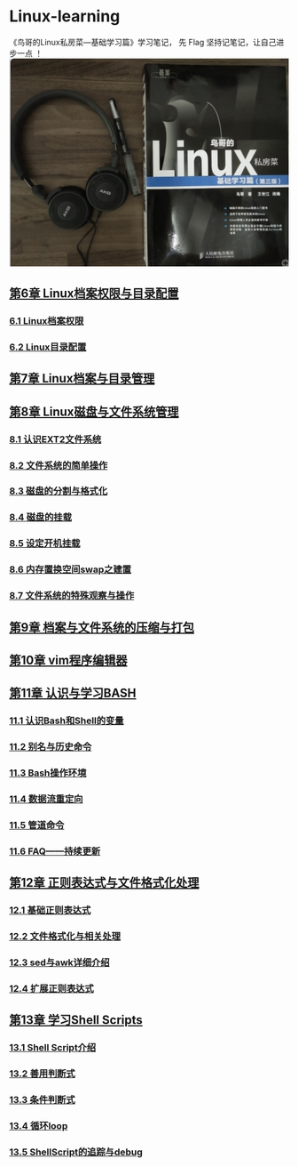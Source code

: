 
# Linux-learning
《鸟哥的Linux私房菜—基础学习篇》学习笔记， 先 Flag 坚持记笔记，让自己进步一点 ！ 
![book](https://github.com/Letitmiss/Linux-learning/blob/master/image/learn_linux.png)
## [第6章 Linux档案权限与目录配置](https://github.com/Letitmiss/Linux-learning/blob/master/blog/6.1filePermission.md)
### [6.1 Linux档案权限](https://github.com/Letitmiss/Linux-learning/blob/master/blog/6.1filePermission.md)
### [6.2 Linux目录配置](https://github.com/Letitmiss/Linux-learning/blob/master/blog/6.2filePermission.md)
## [第7章 Linux档案与目录管理](https://github.com/Letitmiss/Linux-learning/blob/master/blog/7.1filedir.md)
## [第8章 Linux磁盘与文件系统管理](https://github.com/Letitmiss/Linux-learning/blob/master/blog/8.1disk_fileSystem.md)
### [8.1 认识EXT2文件系统](https://github.com/Letitmiss/Linux-learning/blob/master/blog/8.1disk_fileSystem.md)
### [8.2 文件系统的简单操作](https://github.com/Letitmiss/Linux-learning/blob/master/blog/8.2disk_fileSystem.md)
### [8.3 磁盘的分割与格式化](https://github.com/Letitmiss/Linux-learning/blob/master/blog/8.3disk_fileSystem.md)
### [8.4 磁盘的挂载](https://github.com/Letitmiss/Linux-learning/blob/master/blog/8.4disk_fileSystem.md)
### [8.5 设定开机挂载 ](https://github.com/Letitmiss/Linux-learning/blob/master/blog/8.5disk_fileSystem.md)
### [8.6 内存置换空间swap之建置](https://github.com/Letitmiss/Linux-learning/blob/master/blog/8.6disk_fileSystem.md)
### [8.7 文件系统的特殊观察与操作](https://github.com/Letitmiss/Linux-learning/blob/master/blog/8.7disk_fileSystem.md)
## [第9章 档案与文件系统的压缩与打包](https://github.com/Letitmiss/Linux-learning/blob/master/blog/9.1file_compress.md)
## [第10章 vim程序编辑器](https://github.com/Letitmiss/Linux-learning/blob/master/blog/10.vim.md)
## [第11章 认识与学习BASH](https://github.com/Letitmiss/Linux-learning/blob/master/blog/11.1bash.md)
### [11.1 认识Bash和Shell的变量](https://github.com/Letitmiss/Linux-learning/blob/master/blog/11.1bash.md)
### [11.2 别名与历史命令](https://github.com/Letitmiss/Linux-learning/blob/master/blog/11.2bash.md)
### [11.3 Bash操作环境](https://github.com/Letitmiss/Linux-learning/blob/master/blog/11.3bash.md)
### [11.4 数据流重定向](https://github.com/Letitmiss/Linux-learning/blob/master/blog/11.4bash.md)
### [11.5 管道命令](https://github.com/Letitmiss/Linux-learning/blob/master/blog/11.5bash.md)
### [11.6 FAQ——持续更新](https://github.com/Letitmiss/Linux-learning/blob/master/blog/11.6bash.md)
## [第12章 正则表达式与文件格式化处理](https://github.com/Letitmiss/Linux-learning/blob/master/blog/12.1regular.md)
### [12.1 基础正则表达式](https://github.com/Letitmiss/Linux-learning/blob/master/blog/12.1regular.md)
### [12.2 文件格式化与相关处理](https://github.com/Letitmiss/Linux-learning/blob/master/blog/12.2regular.md)
### [12.3 sed与awk详细介绍](https://github.com/Letitmiss/Linux-learning/blob/master/blog/12.3regular.md)
### [12.4 扩展正则表达式](https://github.com/Letitmiss/Linux-learning/blob/master/blog/12.4regular.md)
## [第13章 学习Shell Scripts](https://github.com/Letitmiss/Linux-learning/blob/master/blog/13.1shellscript.md)
### [13.1 Shell Script介绍 ](https://github.com/Letitmiss/Linux-learning/blob/master/blog/13.1shellscript.md)
### [13.2 善用判断式 ](https://github.com/Letitmiss/Linux-learning/blob/master/blog/13.2shellscript.md)
### [13.3 条件判断式 ](https://github.com/Letitmiss/Linux-learning/blob/master/blog/13.3shellscript.md)
### [13.4 循环loop ](https://github.com/Letitmiss/Linux-learning/blob/master/blog/13.4shellscript.md)
### [13.5 ShellScript的追踪与debug](https://github.com/Letitmiss/Linux-learning/blob/master/blog/13.5shellscript.md)
